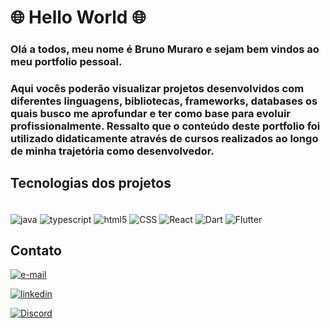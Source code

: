 # 🌐 Hello World 🌐

### Olá a todos, meu nome é Bruno Muraro e sejam bem vindos ao meu portfolio pessoal.
### Aqui vocês poderão visualizar projetos desenvolvidos com diferentes linguagens, bibliotecas, frameworks, databases os quais busco me aprofundar e ter como base para evoluir profissionalmente. Ressalto que o conteúdo deste portfolio foi utilizado didaticamente através de cursos realizados ao longo de minha trajetória como desenvolvedor.

## Tecnologias dos projetos

<div style="display: inline_block"><br/>
  <img align="center" alt="java" src="https://img.shields.io/badge/Java-ED8B00?style=for-the-badge&logo=openjdk&logoColor=white" />
  <img align="center" alt="typescript" src="https://img.shields.io/badge/TypeScript-007ACC?style=for-the-badge&logo=typescript&logoColor=white" />
  <img align="center" alt="html5" src="https://img.shields.io/badge/HTML5-E34F26?style=for-the-badge&logo=html5&logoColor=white" />
  <img align="center" alt="CSS" src="https://img.shields.io/badge/CSS3-1572B6?style=for-the-badge&logo=css3&logoColor=white" />
  <img align="center" alt="React" src="https://img.shields.io/badge/React-20232A?style=for-the-badge&logo=react&logoColor=61DAFB" />
  <img align="center" alt="Dart" src="https://img.shields.io/badge/Dart-0175C2?style=for-the-badge&logo=dart&logoColor=white" />
  <img align="center" alt="Flutter" src="https://img.shields.io/badge/Flutter-02569B?style=for-the-badge&logo=flutter&logoColor=white" />
  </div>

## Contato

[![e-mail](https://img.shields.io/badge/Gmail-D14836?style=for-the-badge&logo=gmail&logoColor=white)](mailto:bmuraro3@gmail.com)

[![linkedin](https://img.shields.io/badge/LinkedIn-0077B5?style=for-the-badge&logo=linkedin&logoColor=white)](https://www.linkedin.com/in/brunomuraros/)

[![Discord](https://img.shields.io/badge/Discord-7289DA?style=for-the-badge&logo=discord&logoColor=white)](https://discord.com/channels/@Bruno%20Muraro#7193)
